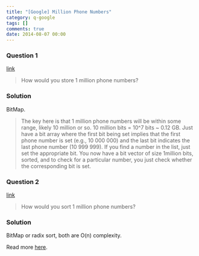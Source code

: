 ```yaml
---
title: "[Google] Million Phone Numbers"
category: q-google
tags: []
comments: true
date: 2014-08-07 00:00
---
```



### Question 1

[link](http://www.glassdoor.com/Interview/How-would-you-store-1-million-phone-numbers-QTN_456.htm)

> How would you store 1 million phone numbers?

### Solution

BitMap.

> The key here is that 1 million phone numbers will be within some range, likely 10 million or so. 10 million bits = 10^7 bits ~ 0.12 GB. Just have a bit array where the first bit being set implies that the first phone number is set (e.g., 10 000 000) and the last bit indicates the last phone number (10 999 999). If you find a number in the list, just set the appropriate bit. You now have a bit vector of size 1million bits, sorted, and to check for a particular number, you just check whether the corresponding bit is set.

### Question 2

[link](http://www.careercup.com/question?id=7997766)

> How would you sort 1 million phone numbers?

### Solution

BitMap or radix sort, both are O(n) complexity.

Read more [here](http://www.vex.net/~trebla/compsci/sorting-phone-numbers.html).
